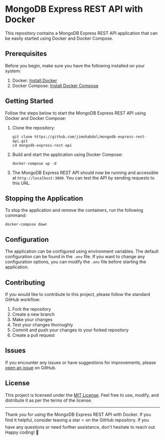 # MongoDB Express REST API with Docker

This repository contains a MongoDB Express REST API application that can be easily started using Docker and Docker Compose.

## Prerequisites

Before you begin, make sure you have the following installed on your system:

1. Docker: [Install Docker](https://docs.docker.com/get-docker/)
2. Docker Compose: [Install Docker Compose](https://docs.docker.com/compose/install/)

## Getting Started

Follow the steps below to start the MongoDB Express REST API using Docker and Docker Compose:

1. Clone the repository:

   ```
   git clone https://github.com/jimohabdol/mongodb-express-rest-api.git
   cd mongodb-express-rest-api
   ```

2. Build and start the application using Docker Compose:

   ```
   docker-compose up -d
   ```

3. The MongoDB Express REST API should now be running and accessible at `http://localhost:3000`. You can test the API by sending requests to this URL.

## Stopping the Application

To stop the application and remove the containers, run the following command:

```
docker-compose down
```

## Configuration

The application can be configured using environment variables. The default configuration can be found in the `.env` file. If you want to change any configuration options, you can modify the `.env` file before starting the application.

## Contributing

If you would like to contribute to this project, please follow the standard GitHub workflow:

1. Fork the repository
2. Create a new branch
3. Make your changes
4. Test your changes thoroughly
5. Commit and push your changes to your forked repository
6. Create a pull request

## Issues

If you encounter any issues or have suggestions for improvements, please [open an issue](https://github.com/jimohabdol/mongodb-express-rest-api/issues) on GitHub.

## License

This project is licensed under the [MIT License](LICENSE). Feel free to use, modify, and distribute it as per the terms of the license.

---

Thank you for using the MongoDB Express REST API with Docker. If you find it helpful, consider leaving a star ⭐️ on the GitHub repository. If you have any questions or need further assistance, don't hesitate to reach out. Happy coding! 🚀

